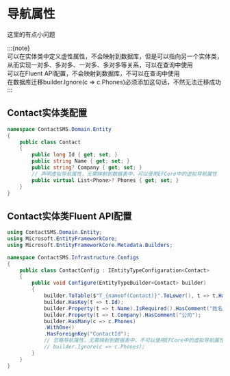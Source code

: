 # 导航属性  


这里的有点小问题

:::{note}  
可以在实体类中定义虚性属性，不会映射到数据库，但是可以指向另一个实体类，从而实现一对多、多对多、一对多、多对多等关系，可以在查询中使用   
可以在Fluent API配置，不会映射到数据库，不可以在查询中使用  
在数据库迁移builder.Ignore(c => c.Phones)必须添加这句话，不然无法迁移成功
:::  

## Contact实体类配置
```csharp  
namespace ContactSMS.Domain.Entity
{
    public class Contact
    {
        public long Id { get; set; }
        public string Name { get; set; }
        public string? Company { get; set; }
        // 声明虚拟导航属性，无需映射到数据表中，可以使用EFCore中的虚拟导航属性
        public virtual List<Phone>? Phones { get; set; }
    }
}
```  

## Contact实体类Fluent API配置  

```csharp  
using ContactSMS.Domain.Entity;
using Microsoft.EntityFrameworkCore;
using Microsoft.EntityFrameworkCore.Metadata.Builders;

namespace ContactSMS.Infrastructure.Configs
{
    public class ContactConfig : IEntityTypeConfiguration<Contact>
    {
        public void Configure(EntityTypeBuilder<Contact> builder)
        {
            builder.ToTable($"T_{nameof(Contact)}".ToLower(), t => t.HasComment("联系人"));
            builder.HasKey(t => t.Id);
            builder.Property(t => t.Name).IsRequired().HasComment("姓名");
            builder.Property(t => t.Company).HasComment("公司");
            builder.HasMany(c => c.Phones)
            .WithOne()
            .HasForeignKey("ContactId");
            // 忽略导航属性，无需映射到数据表中，不可以使用EFCore中的虚拟导航属性
            // builder.Ignore(c => c.Phones);
        }
    }
}
```  